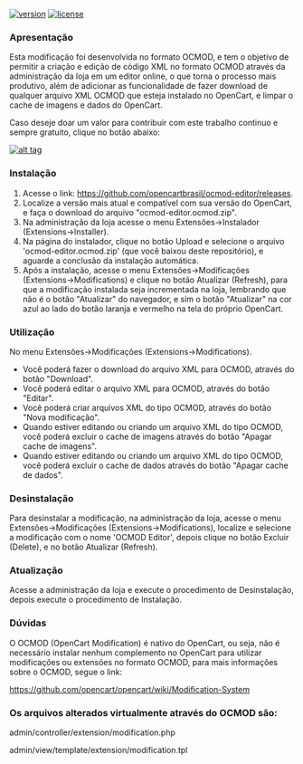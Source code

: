 [![version][versao-badge]][CHANGELOG] [![license][licenca-badge]][LICENSE]

### Apresentação

Esta modificação foi desenvolvida no formato OCMOD, e tem o objetivo de permitir a criação e edição de código XML no formato OCMOD através da administração da loja em um editor online, o que torna o processo mais produtivo, além de adicionar as funcionalidade de fazer download de qualquer arquivo XML OCMOD que esteja instalado no OpenCart, e limpar o cache de imagens e dados do OpenCart.

Caso deseje doar um valor para contribuir com este trabalho continuo e sempre gratuito, clique no botão abaixo:

[![alt tag](https://www.paypalobjects.com/pt_BR/BR/i/btn/btn_donateCC_LG.gif)](https://www.paypal.com/cgi-bin/webscr?cmd=_s-xclick&hosted_button_id=7G9TR9PXS6G5J)

### Instalação

 1. Acesse o link: https://github.com/opencartbrasil/ocmod-editor/releases.
 2. Localize a versão mais atual e compatível com sua versão do OpenCart, e faça o download do arquivo "ocmod-editor.ocmod.zip".
 3. Na administração da loja acesse o menu Extensões→Instalador (Extensions→Installer).
 4. Na página do instalador, clique no botão Upload e selecione o arquivo 'ocmod-editor.ocmod.zip' (que você baixou deste repositório), e aguarde a conclusão da instalação automática.
 5. Após a instalação, acesse o menu Extensões→Modificações (Extensions→Modifications) e clique no botão Atualizar (Refresh), para que a modificação instalada seja incrementada na loja, lembrando que não é o botão "Atualizar" do navegador, e sim o botão "Atualizar" na cor azul ao lado do botão laranja e vermelho na tela do próprio OpenCart.

### Utilização

No menu Extensões→Modificações (Extensions->Modifications).

- Você poderá fazer o download do arquivo XML para OCMOD, através do botão "Download".
- Você poderá editar o arquivo XML para OCMOD, através do botão "Editar".
- Você poderá criar arquivos XML do tipo OCMOD, através do botão "Nova modificação".
- Quando estiver editando ou criando um arquivo XML do tipo OCMOD, você poderá excluir o cache de imagens através do botão "Apagar cache de imagens".
- Quando estiver editando ou criando um arquivo XML do tipo OCMOD, você poderá excluir o cache de dados através do botão "Apagar cache de dados".

### Desinstalação

Para desinstalar a modificação, na administração da loja, acesse o menu Extensões→Modificações (Extensions→Modifications),  localize e selecione a modificação com o nome 'OCMOD Editor', depois clique no botão Excluir (Delete), e no botão Atualizar (Refresh).

### Atualização

Acesse a administração da loja e execute o procedimento de Desinstalação, depois execute o procedimento de Instalação.

### Dúvidas

O OCMOD (OpenCart Modification) é nativo do OpenCart, ou seja, não é necessário instalar nenhum complemento no OpenCart para utilizar modificações ou extensões no formato OCMOD, para mais informações sobre o OCMOD, segue o link:

https://github.com/opencart/opencart/wiki/Modification-System

### Os arquivos alterados virtualmente através do OCMOD são:

admin/controller/extension/modification.php

admin/view/template/extension/modification.tpl

[versao-badge]: https://img.shields.io/badge/versão-2.0.0-blue.svg
[CHANGELOG]: ./CHANGELOG.md
[licenca-badge]: https://img.shields.io/badge/licença-GPLv3-blue.svg
[LICENSE]: ./LICENSE
